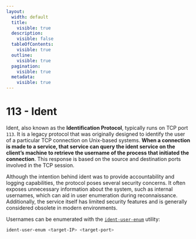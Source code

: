 ```yaml
---
layout:
  width: default
  title:
    visible: true
  description:
    visible: false
  tableOfContents:
    visible: true
  outline:
    visible: true
  pagination:
    visible: true
  metadata:
    visible: true
---
```


# 113 - Ident

Ident, also known as the **Identification Protocol**, typically runs on TCP port `113`. It is a legacy protocol that was originally designed to identify the user of a particular TCP connection on Unix-based systems. **When a connection is made to a service, that service can query the ident service on the client’s machine to retrieve the username of the process that initiated the connection**. This response is based on the source and destination ports involved in the TCP session.

Although the intention behind ident was to provide accountability and logging capabilities, the protocol poses several security concerns. It often exposes unnecessary information about the system, such as internal usernames, which can aid in user enumeration during reconnaissance. Additionally, the service itself has limited security features and is generally considered obsolete in modern environments.

Usernames can be enumerated with the [`ident-user-enum`](https://www.kali.org/tools/ident-user-enum/) utility:

```bash
ident-user-enum <target-IP> <target-port>
```
